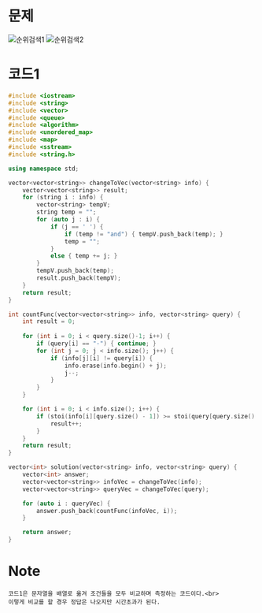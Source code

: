 # 문제
![순위검색1](https://user-images.githubusercontent.com/78357979/119822815-0d279c80-bf2f-11eb-8813-d16066afc06b.png)
![순위검색2](https://user-images.githubusercontent.com/78357979/119822823-0e58c980-bf2f-11eb-9ad0-d3233c399f68.png)

# 코드1
```cpp
#include <iostream>
#include <string>
#include <vector>
#include <queue>
#include <algorithm>
#include <unordered_map>
#include <map>
#include <sstream>
#include <string.h>

using namespace std;

vector<vector<string>> changeToVec(vector<string> info) {
	vector<vector<string>> result;
	for (string i : info) {
		vector<string> tempV;
		string temp = "";
		for (auto j : i) {
			if (j == ' ') { 
				if (temp != "and") { tempV.push_back(temp); }
				temp = "";
			}
			else { temp += j; }
		}
		tempV.push_back(temp);
		result.push_back(tempV);
	}
	return result;
}

int countFunc(vector<vector<string>> info, vector<string> query) {
	int result = 0;
	
	for (int i = 0; i < query.size()-1; i++) {
		if (query[i] == "-") { continue; }
		for (int j = 0; j < info.size(); j++) {
			if (info[j][i] != query[i]) {
				info.erase(info.begin() + j);
				j--;
			}
		}
	}

	for (int i = 0; i < info.size(); i++) {
		if (stoi(info[i][query.size() - 1]) >= stoi(query[query.size() - 1])) {
			result++;
		}
	}
	return result;
}

vector<int> solution(vector<string> info, vector<string> query) {
	vector<int> answer;
	vector<vector<string>> infoVec = changeToVec(info);
	vector<vector<string>> queryVec = changeToVec(query);

	for (auto i : queryVec) {
		answer.push_back(countFunc(infoVec, i));
	}

	return answer;
}
```

# Note
    코드1은 문자열을 배열로 옮겨 조건들을 모두 비교하며 측정하는 코드이다.<br>
    이렇게 비교를 할 경우 정답은 나오지만 시간초과가 된다.

